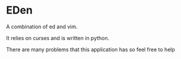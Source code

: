<h1>EDen</h1>

A combination of ed and vim.

It relies on curses and is written in python.

There are many problems that this application has so feel free to help
